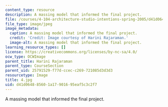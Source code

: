 ```yaml
---
content_type: resource
description: A massing model that informed the final project.
file: /courses/4-104-architecture-studio-intentions-spring-2005/d41d064885601a17901695eaf5c3c2f7_4.jpg
file_type: image/jpeg
image_metadata:
  caption: A massing model that informed the final project.
  credit: 'Credit: Image courtesy of Harini Rajaraman.'
  image-alt: A massing model that informed the final project.
learning_resource_types: []
license: https://creativecommons.org/licenses/by-nc-sa/4.0/
ocw_type: OCWImage
parent_title: Harini Rajaraman
parent_type: CourseSection
parent_uid: 25791529-f77d-ccec-c269-721085d3d3d3
resourcetype: Image
title: 4.jpg
uid: d41d0648-8560-1a17-9016-95eaf5c3c2f7
---
```

A massing model that informed the final project.